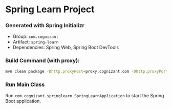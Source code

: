 # Spring Learn Project

### Generated with Spring Initializr
- Group: `com.cognizant`
- Artifact: `spring-learn`
- Dependencies: Spring Web, Spring Boot DevTools

### Build Command (with proxy):
```bash
mvn clean package -Dhttp.proxyHost=proxy.cognizant.com -Dhttp.proxyPort=6050 -Dhttps.proxyHost=proxy.cognizant.com -Dhttps.proxyPort=6050 -Dhttp.proxyUser=123456
```

### Run Main Class
Run `com.cognizant.springlearn.SpringLearnApplication` to start the Spring Boot application.
